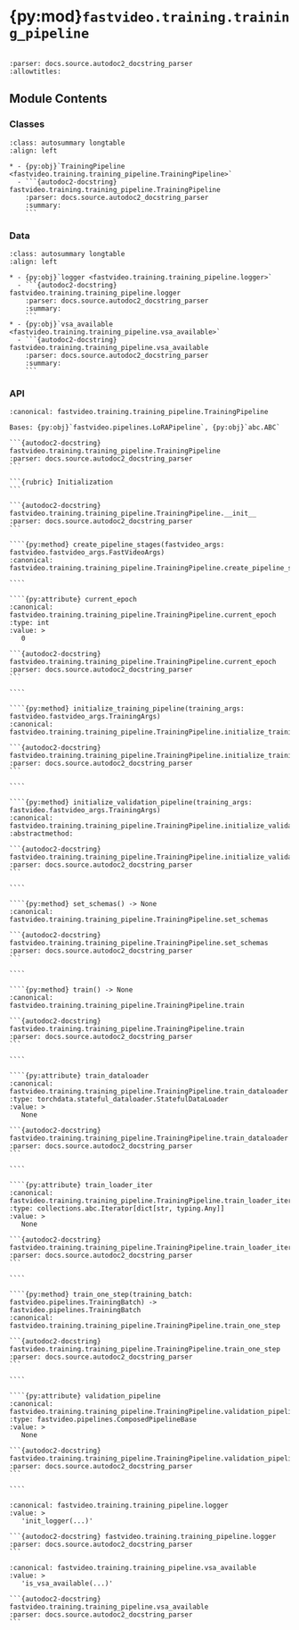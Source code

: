 # {py:mod}`fastvideo.training.training_pipeline`

```{py:module} fastvideo.training.training_pipeline
```

```{autodoc2-docstring} fastvideo.training.training_pipeline
:parser: docs.source.autodoc2_docstring_parser
:allowtitles:
```

## Module Contents

### Classes

````{list-table}
:class: autosummary longtable
:align: left

* - {py:obj}`TrainingPipeline <fastvideo.training.training_pipeline.TrainingPipeline>`
  - ```{autodoc2-docstring} fastvideo.training.training_pipeline.TrainingPipeline
    :parser: docs.source.autodoc2_docstring_parser
    :summary:
    ```
````

### Data

````{list-table}
:class: autosummary longtable
:align: left

* - {py:obj}`logger <fastvideo.training.training_pipeline.logger>`
  - ```{autodoc2-docstring} fastvideo.training.training_pipeline.logger
    :parser: docs.source.autodoc2_docstring_parser
    :summary:
    ```
* - {py:obj}`vsa_available <fastvideo.training.training_pipeline.vsa_available>`
  - ```{autodoc2-docstring} fastvideo.training.training_pipeline.vsa_available
    :parser: docs.source.autodoc2_docstring_parser
    :summary:
    ```
````

### API

`````{py:class} TrainingPipeline(model_path: str, fastvideo_args: fastvideo.fastvideo_args.TrainingArgs, required_config_modules: list[str] | None = None, loaded_modules: dict[str, torch.nn.Module] | None = None)
:canonical: fastvideo.training.training_pipeline.TrainingPipeline

Bases: {py:obj}`fastvideo.pipelines.LoRAPipeline`, {py:obj}`abc.ABC`

```{autodoc2-docstring} fastvideo.training.training_pipeline.TrainingPipeline
:parser: docs.source.autodoc2_docstring_parser
```

```{rubric} Initialization
```

```{autodoc2-docstring} fastvideo.training.training_pipeline.TrainingPipeline.__init__
:parser: docs.source.autodoc2_docstring_parser
```

````{py:method} create_pipeline_stages(fastvideo_args: fastvideo.fastvideo_args.FastVideoArgs)
:canonical: fastvideo.training.training_pipeline.TrainingPipeline.create_pipeline_stages

````

````{py:attribute} current_epoch
:canonical: fastvideo.training.training_pipeline.TrainingPipeline.current_epoch
:type: int
:value: >
   0

```{autodoc2-docstring} fastvideo.training.training_pipeline.TrainingPipeline.current_epoch
:parser: docs.source.autodoc2_docstring_parser
```

````

````{py:method} initialize_training_pipeline(training_args: fastvideo.fastvideo_args.TrainingArgs)
:canonical: fastvideo.training.training_pipeline.TrainingPipeline.initialize_training_pipeline

```{autodoc2-docstring} fastvideo.training.training_pipeline.TrainingPipeline.initialize_training_pipeline
:parser: docs.source.autodoc2_docstring_parser
```

````

````{py:method} initialize_validation_pipeline(training_args: fastvideo.fastvideo_args.TrainingArgs)
:canonical: fastvideo.training.training_pipeline.TrainingPipeline.initialize_validation_pipeline
:abstractmethod:

```{autodoc2-docstring} fastvideo.training.training_pipeline.TrainingPipeline.initialize_validation_pipeline
:parser: docs.source.autodoc2_docstring_parser
```

````

````{py:method} set_schemas() -> None
:canonical: fastvideo.training.training_pipeline.TrainingPipeline.set_schemas

```{autodoc2-docstring} fastvideo.training.training_pipeline.TrainingPipeline.set_schemas
:parser: docs.source.autodoc2_docstring_parser
```

````

````{py:method} train() -> None
:canonical: fastvideo.training.training_pipeline.TrainingPipeline.train

```{autodoc2-docstring} fastvideo.training.training_pipeline.TrainingPipeline.train
:parser: docs.source.autodoc2_docstring_parser
```

````

````{py:attribute} train_dataloader
:canonical: fastvideo.training.training_pipeline.TrainingPipeline.train_dataloader
:type: torchdata.stateful_dataloader.StatefulDataLoader
:value: >
   None

```{autodoc2-docstring} fastvideo.training.training_pipeline.TrainingPipeline.train_dataloader
:parser: docs.source.autodoc2_docstring_parser
```

````

````{py:attribute} train_loader_iter
:canonical: fastvideo.training.training_pipeline.TrainingPipeline.train_loader_iter
:type: collections.abc.Iterator[dict[str, typing.Any]]
:value: >
   None

```{autodoc2-docstring} fastvideo.training.training_pipeline.TrainingPipeline.train_loader_iter
:parser: docs.source.autodoc2_docstring_parser
```

````

````{py:method} train_one_step(training_batch: fastvideo.pipelines.TrainingBatch) -> fastvideo.pipelines.TrainingBatch
:canonical: fastvideo.training.training_pipeline.TrainingPipeline.train_one_step

```{autodoc2-docstring} fastvideo.training.training_pipeline.TrainingPipeline.train_one_step
:parser: docs.source.autodoc2_docstring_parser
```

````

````{py:attribute} validation_pipeline
:canonical: fastvideo.training.training_pipeline.TrainingPipeline.validation_pipeline
:type: fastvideo.pipelines.ComposedPipelineBase
:value: >
   None

```{autodoc2-docstring} fastvideo.training.training_pipeline.TrainingPipeline.validation_pipeline
:parser: docs.source.autodoc2_docstring_parser
```

````

`````

````{py:data} logger
:canonical: fastvideo.training.training_pipeline.logger
:value: >
   'init_logger(...)'

```{autodoc2-docstring} fastvideo.training.training_pipeline.logger
:parser: docs.source.autodoc2_docstring_parser
```

````

````{py:data} vsa_available
:canonical: fastvideo.training.training_pipeline.vsa_available
:value: >
   'is_vsa_available(...)'

```{autodoc2-docstring} fastvideo.training.training_pipeline.vsa_available
:parser: docs.source.autodoc2_docstring_parser
```

````
